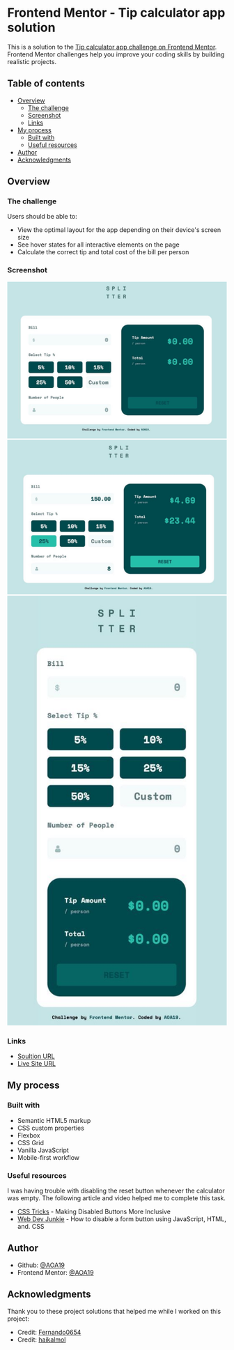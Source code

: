 # Frontend Mentor - Tip calculator app solution

This is a solution to the [Tip calculator app challenge on Frontend Mentor](https://www.frontendmentor.io/challenges/tip-calculator-app-ugJNGbJUX). Frontend Mentor challenges help you improve your coding skills by building realistic projects.

## Table of contents

- [Overview](#overview)
  - [The challenge](#the-challenge)
  - [Screenshot](#screenshot)
  - [Links](#links)
- [My process](#my-process)
  - [Built with](#built-with)
  - [Useful resources](#useful-resources)
- [Author](#author)
- [Acknowledgments](#acknowledgments)


## Overview

### The challenge

Users should be able to:

- View the optimal layout for the app depending on their device's screen size
- See hover states for all interactive elements on the page
- Calculate the correct tip and total cost of the bill per person

### Screenshot

![](./Screenshots/tip-calculator-desktop.jpg)
![](./Screenshots/tip-calculator-active.jpg)
![](./Screenshots/tip-calculator-mobile.jpg)


### Links

- [Soultion URL](https://github.com/AOA19/TipCalculatorApp)
- [Live Site URL](https://aoa19.github.io/TipCalculatorApp/)


## My process

### Built with

- Semantic HTML5 markup
- CSS custom properties
- Flexbox
- CSS Grid
- Vanilla JavaScript
- Mobile-first workflow


### Useful resources
I was having trouble with disabling the reset button whenever the calculator was empty. The following article and video helped me to complete this task.
- [CSS Tricks](https://css-tricks.com/making-disabled-buttons-more-inclusive/) - Making Disabled Buttons More Inclusive 
- [Web Dev Junkie](https://youtu.be/ge0T4Fl6M3A) - How to disable a form button using JavaScript, HTML, and. CSS


## Author

- Github: [@AOA19](https://github.com/AOA19)
- Frontend Mentor: [@AOA19](https://www.frontendmentor.io/profile/AOA19)


## Acknowledgments

Thank you to these project solutions that helped me while I worked on this project:
- Credit: [Fernando0654](https://github.com/Fernando0654/FEM_1_Tip_Calculator)
- Credit: [haikalmol](https://github.com/haikalmol/Tip-Calculator)


